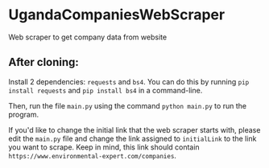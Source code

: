 # UgandaCompaniesWebScraper
Web scraper to get company data from website

## After cloning:

Install 2 dependencies: `requests` and `bs4`. You can do this by running `pip install requests` and `pip install bs4` in a command-line.

Then, run the file `main.py` using the command `python main.py` to run the program.

If you'd like to change the initial link that the web scraper starts with, please edit the `main.py` file and change the link assigned to `initialLink` to the link you want to scrape. Keep in mind, this link should contain `https://www.environmental-expert.com/companies`.
